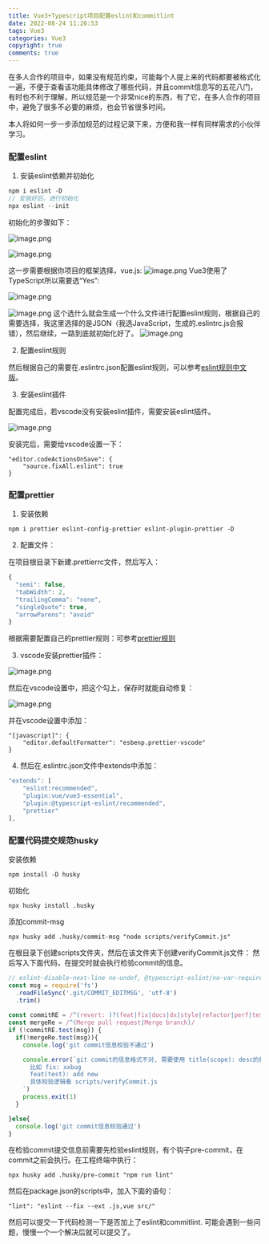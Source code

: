 ```yaml
---
title: Vue3+Typescript项目配置eslint和commitlint
date: 2022-08-24 11:26:53
tags: Vue3
categories: Vue3
copyright: true
comments: true
---
```



在多人合作的项目中，如果没有规范约束，可能每个人提上来的代码都要被格式化一遍，不便于查看该功能具体修改了哪些代码，并且commit信息写的五花八门，有时也不利于理解，所以规范是一个非常nice的东西，有了它，在多人合作的项目中，避免了很多不必要的麻烦，也会节省很多时间。

本人将如何一步一步添加规范的过程记录下来，方便和我一样有同样需求的小伙伴学习。

### 配置eslint
1. 安装eslint依赖并初始化

```js
npm i eslint -D
// 安装好后，进行初始化
npx eslint --init
```

初始化的步骤如下：

![image.png](https://p6-juejin.byteimg.com/tos-cn-i-k3u1fbpfcp/1949611d7e76456b99d33ff403edc9de~tplv-k3u1fbpfcp-watermark.image?)

![image.png](https://p6-juejin.byteimg.com/tos-cn-i-k3u1fbpfcp/ca97821402b243cab0cdcf7c5eea1479~tplv-k3u1fbpfcp-watermark.image?)

这一步需要根据你项目的框架选择，vue.js:
![image.png](https://p6-juejin.byteimg.com/tos-cn-i-k3u1fbpfcp/f327df04bb544a0ba9f847a6b3acbd4f~tplv-k3u1fbpfcp-watermark.image?)
Vue3使用了TypeScript所以需要选“Yes”:

![image.png](https://p9-juejin.byteimg.com/tos-cn-i-k3u1fbpfcp/126e84330df14658b15ebff793d73aaa~tplv-k3u1fbpfcp-watermark.image?)

![image.png](https://p9-juejin.byteimg.com/tos-cn-i-k3u1fbpfcp/9c5dc24999ae4865baf713c5e6ab6a8f~tplv-k3u1fbpfcp-watermark.image?)
这个选什么就会生成一个什么文件进行配置eslint规则，根据自己的需要选择，我这里选择的是JSON（我选JavaScript，生成的.eslintrc.js会报错），然后继续，一路到底就初始化好了。
![image.png](https://p9-juejin.byteimg.com/tos-cn-i-k3u1fbpfcp/b95c049351f84145a5eb76d8e31eeecd~tplv-k3u1fbpfcp-watermark.image?)

2. 配置eslint规则

然后根据自己的需要在.eslintrc.json配置eslint规则，可以参考[eslint规则中文版](https://eslint.bootcss.com/docs/rules/)。

3. 安装eslint插件


配置完成后，若vscode没有安装eslint插件，需要安装eslint插件。

![image.png](https://p3-juejin.byteimg.com/tos-cn-i-k3u1fbpfcp/18ff6f1c906f4afc94e60f81d4b4a9c2~tplv-k3u1fbpfcp-watermark.image?)

安装完后，需要给vscode设置一下：
```
"editor.codeActionsOnSave": {
    "source.fixAll.eslint": true
}
```

### 配置prettier

1. 安装依赖

```
npm i prettier eslint-config-prettier eslint-plugin-prettier -D
```
2. 配置文件：

在项目根目录下新建.prettierrc文件，然后写入：

```js
{
  "semi": false,
  "tabWidth": 2,
  "trailingComma": "none",
  "singleQuote": true,
  "arrowParens": "avoid"
}
```
根据需要配置自己的prettier规则：可参考[prettier规则](https://prettier.io/docs/en/options.html)

3. vscode安装prettier插件：


![image.png](https://p6-juejin.byteimg.com/tos-cn-i-k3u1fbpfcp/d6e6d317e69149f48ca138ebce710ac5~tplv-k3u1fbpfcp-watermark.image?)

然后在vscode设置中，把这个勾上，保存时就能自动修复：

![image.png](https://p1-juejin.byteimg.com/tos-cn-i-k3u1fbpfcp/3c1ea4ae9f6242b4be65a48ccb635eb4~tplv-k3u1fbpfcp-watermark.image?)

并在vscode设置中添加：
```
"[javascript]": {
    "editor.defaultFormatter": "esbenp.prettier-vscode"
}
```
4. 然后在.eslintrc.json文件中extends中添加：

```js
"extends": [
    "eslint:recommended",
    "plugin:vue/vue3-essential",
    "plugin:@typescript-eslint/recommended",
    "prettier"
],
```

### 配置代码提交规范husky

安装依赖

```
npm install -D husky
```
初始化
```
npx husky install .husky
```
添加commit-msg
```
npx husky add .husky/commit-msg "node scripts/verifyCommit.js"
```
在根目录下创建scripts文件夹，然后在该文件夹下创建verifyCommit.js文件：
然后写入下面代码，在提交时就会执行检验commit的信息。
```js
// eslint-disable-next-line no-undef, @typescript-eslint/no-var-requires
const msg = require('fs')
  .readFileSync('.git/COMMIT_EDITMSG', 'utf-8')
  .trim()
  
const commitRE = /^(revert: )?(feat|fix|docs|dx|style|refactor|perf|test|workflow|build|ci|chore|types|wip|release)((.+))?: .{1,50}/
const mergeRe = /^(Merge pull request|Merge branch)/
if (!commitRE.test(msg)) {
  if(!mergeRe.test(msg)){
    console.log('git commit信息校验不通过')

    console.error(`git commit的信息格式不对, 需要使用 title(scope): desc的格式
      比如 fix: xxbug
      feat(test): add new 
      具体校验逻辑看 scripts/verifyCommit.js
    `)
    process.exit(1)
  }

}else{
  console.log('git commit信息校验通过')
}
```
在检验commit提交信息前需要先检验eslint规则，有个钩子pre-commit，在commit之前会执行。在工程终端中执行：

```
npx husky add .husky/pre-commit "npm run lint"
```
然后在package.json的scripts中，加入下面的语句：
```
"lint": "eslint --fix --ext .js,vue src/"
```

然后可以提交一下代码检测一下是否加上了eslint和commitlint.
可能会遇到一些问题，慢慢一个一个解决后就可以提交了。

